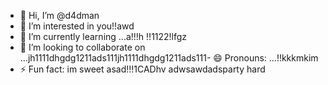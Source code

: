 - 👋 Hi, I’m @d4dman
- 👀 I’m interested in you!!awd
- 🌱 I’m currently learning ...a!!!h !!1122!lfgz
- 💞️ I’m looking to collaborate on ...jh1111dhgdg1211ads111jh1111dhgdg1211ads111- 😄 Pronouns: ...!!kkkmkim
- ⚡ Fun fact: im sweet asad!!!1CADhv
adwsawdadsparty hard
<!--- a11
d4dman/d4dman is a ✨ special ✨ repository because its `README.md` (this file) appears on your GitHub profile.
You can click the Preview link to take a look at your changes.
--->
